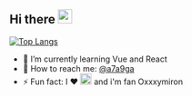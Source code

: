 ## Hi there <img src="https://media.giphy.com/media/hvRJCLFzcasrR4ia7z/giphy.gif" width="25px">

[![Top Langs](https://github-readme-stats.vercel.app/api/top-langs/?username=a8an7a&hide=php,twig,tsql,python&layout=compact&bg_color=21262d&text_color=ffffff)](https://github.com/a8an7a)

-   🌱 I’m currently learning Vue and React
-   💬 How to reach me: [@a7a9ga](https://t.me/a7a9ga)
-   ⚡ Fun fact: I ❤️ <a href="https://www.leagueoflegends.com/"><img src="https://www.leagueoflegends.com/static/favicon-0cf29ce019f7cd1e7b24f85ab6ff97da.ico" width="20px"></a> and i'm fan Oxxxymiron
